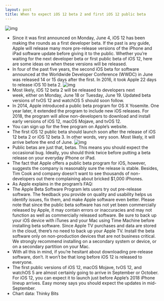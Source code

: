 ```yaml
---
layout: post
title: When to expect iOS 12 beta 2 and first iOS 12 public beta
---
```

![img](http://media.idownloadblog.com/wp-content/uploads/2018/06/ios-12-public-beta.jpg)
* Since it was first announced on Monday, June 4, iOS 12 has been making the rounds as a first developer beta. If the past is any guide, Apple will release many more pre-release versions of the iPhone and iPad software update before giving it to the public. Whether you’re waiting for the next developer beta or first public beta of iOS 12, here are some ideas on when these versions will be released.
* In four of the past five years, the second iOS beta for software announced at the Worldwide Developer Conference (WWDC) in June was released 14 or 15 days after the first. In 2016, it took Apple 22 days to release iOS 10 beta 2.
![img](http://media.idownloadblog.com/wp-content/uploads/2018/06/ios-beta-2.jpg)
* Most likely, iOS 12 beta 2 will be released to developers next week, either on Monday, June 18 or Tuesday, June 19. Updated beta versions of tvOS 12 and watchOS 5 should soon follow.
* In 2014, Apple introduced a public beta program for OS X Yosemite. One year later, it extended the program to include new iOS releases. For 2018, the program will allow non-developers to download and install early versions of iOS 12, macOS Mojave, and tvOS 12.
* You can sign up for the free program on Apple’s website.
* The first iOS 12 public beta should launch soon after the release of iOS 12 beta 2 or iOS 12 beta 3. In other words, very soon. Most likely, it will arrive before the end of June.
![img](http://media.idownloadblog.com/wp-content/uploads/2018/06/public-betas.jpg)
* Public betas are just that, betas. This means you should expect the occasional bug. Ideally, you should think twice before putting a beta release on your everyday iPhone or iPad.
* The fact that Apple offers a public beta program for iOS, however, suggests the company is reasonably sure the release is stable. Besides, Tim Cook and company doesn’t want to see thousands of non-developers out there complaining about bricked $1,000 iPhones.
* As Apple explains in the program’s FAQ:
* The Apple Beta Software Program lets users try out pre-release software. The feedback you provide on quality and usability helps us identify issues, fix them, and make Apple software even better. Please note that since the public beta software has not yet been commercially released by Apple, it may contain errors or inaccuracies and may not function as well as commercially released software. Be sure to back up your iOS device with iTunes and your Mac using Time Machine before installing beta software. Since Apple TV purchases and data are stored in the cloud, there’s no need to back up your Apple TV. Install the beta software only on non-production devices that are not business critical. We strongly recommend installing on a secondary system or device, or on a secondary partition on your Mac.
* With all this in mind, if you’re hesitant about downloading pre-release software, don’t. It won’t be that long before iOS 12 is released to everyone.
* The first public versions of iOS 12, macOS Mojave, tvOS 12, and watchOS 5 are almost certainly going to arrive in September or October. For iOS 12, you can expect it to launch just before Apple’s 2018 iPhone lineup arrives. Easy money says you should expect the updates in mid-September.
* Chart data: Thinky Bits


